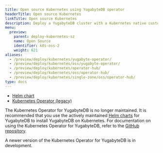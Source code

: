 ```yaml
---
title: Open source Kubernetes using YugabyteDB operator
headerTitle: Open source Kubernetes
linkTitle: Open source Kubernetes
description: Deploy a YugabyteDB cluster with a Kubernetes native customer resource.
menu:
  preview:
    parent: deploy-kubernetes-sz
    name: Open Source
    identifier: k8s-oss-2
    weight: 621
aliases:
  - /preview/deploy/kubernetes/yugabyte-operator/
  - /preview/deploy/kubernetes/oss/yugabyte-operator/
  - /preview/deploy/kubernetes/operator-hub/
  - /preview/deploy/kubernetes/oss/operator-hub/
  - /preview/deploy/kubernetes/single-zone/oss/operator-hub/
type: docs
---
```


<ul class="nav nav-tabs-alt nav-tabs-yb">
  <li >
    <a href="../helm-chart/" class="nav-link">
      <i class="fa-regular fa-dharmachakra" aria-hidden="true"></i>
      Helm chart
    </a>
  </li>
  <li >
    <a href="../yugabyte-operator/" class="nav-link active">
      <i class="fa-solid fa-cubes" aria-hidden="true"></i>
      Kubernetes Operator (legacy)
    </a>
  </li>
</ul>

The Kubernetes Operator for YugabyteDB is no longer maintained. It is recommended that you use the actively maintained [Helm charts](../helm-chart/) for YugabyteDB to install YugabyteDB on Kubernetes. For documentation on using the Kubernetes Operator for YugabyteDB, refer to the [GitHub repository](https://github.com/yugabyte/yugabyte-operator).

A newer version of the Kubernetes Operator for YugabyteDB is in development.

<!--
Create and manage a YugabyteDB cluster with a Kubernetes native custom resource `ybcluster.yugabyte.com`.

The custom resource definition and other necessary specifications are available in [YugabyteDB operator repository](https://github.com/yugabyte/yugabyte-operator/). In addition, you may consult the full list of [configuration flags](#configuration-flags).

## Prerequisites

Clone the [yugabyte-operator](https://github.com/yugabyte/yugabyte-operator) repository on your local computer and change directory to the cloned directory.

## Deploy a YugabyteDB cluster with the operator

To create a YugabyteDB cluster, first you need to register the custom resource that would represent YugabyteDB cluster: `ybclusters.yugabyte.com`.

```sh
kubectl create -f deploy/crds/yugabyte.com_ybclusters_crd.yaml
```

Create and set up role-based access control (RBAC) for the operator by running the following command from root of the repository:

```sh
kubectl create -f deploy/operator.yaml
```

After a few seconds the operator should be running. Verify the operator status by running following command:

```sh
kubectl -n yb-operator get po,deployment
```

Finally, create an instance of the custom resource with which the operator would create a YugabyteDB cluster, as follows:

```sh
kubectl create -f deploy/crds/yugabyte.com_v1alpha1_ybcluster_cr.yaml
```

Verify that the cluster is running using the following command:

```sh
kubectl get po,sts,svc
```

You should see three pods each for YB-Master and YB-TServer services.

Once the cluster is running, you may start the YSQL API and start executing relational queries:

```sh
kubectl exec -it yb-tserver-0 -- ysqlsh -h yb-tserver-0 --echo-queries
```

You can also connect to the YCQL API, as follow:

```sh
kubectl exec -it yb-tserver-0 -- ycqlsh yb-tserver-0
```

## Configuration flags

There is a number configuration flags involved.

### Image

Mention YugabyteDB Docker image attributes such as `repository`, `tag` and `pullPolicy` under `image`.

### Replication factor

Specify the required data replication factor. This is a required field.

### TLS

Optionally, enable TLS encryption for YugabyteDB. It is disabled by default. You can enable the TLS encryption with three flags. If you have set `enabled` to `true`, then you need to generate the root certificate and key. Specify them under `rootCA.cert` and `rootCA.key`. Refer to [Create server certificates](../../../../../secure/tls-encryption/server-certificates/) for more information.

### YB-Master and YB-TServer

YB-Master and YB-TServer are two essential components of a YugabyteDB cluster. YB-Master is responsible for recording and maintaining system metadata and for administration activities. YB-TServer is responsible for data input and output.

Specify YB-Master and YB-TServer attributes under `master`/`tserver`. These are required fields.

#### Replicas

Specify count of pods for `master` and `tserver` under the `replicas` field. This is a required field.

#### Network ports

Control network configuration for YB-Master and YB-TServer, each of which only supports attributes of the selected port.

These are optional fields, except `tserver.tserverUIPort`, so there are default values for each port. If any or all of the acceptable field definitions are absent, the default network configuration is used.

A ClusterIP service is created when the `tserver.tserverUIPort` port is specified. If it is not specified, only StatefulSet and headless service are created for YB-TServer; the ClusterIP service creation is skipped. For YB-Master, all three Kubernetes objects are always created.

If `master.enableLoadBalancer` is set to `true`, then master UI service is of type `LoadBalancer`. The YB-TServer UI service is of type `LoadBalancer`, if `tserver.tserverUIPort` is specified and `tserver.enableLoadBalancer` is set to `true`. `tserver.enableLoadBalancer` is ignored if `tserver.tserverUIPort` is not specified.

The following table lists acceptable port names, applicable component (YB-Master or YB-TServer), and port default values:

| Attribute      | Component | Default Value |
| -------------- | --------- | ------------- |
| masterUIPort   | Master    | 7000          |
| masterRPCPort  | Master    | 7100          |
| tserverUIPort  | TServer   | NA            |
| tserverRPCPort | TServer   | 9100          |
| ycqlPort       | TServer   | 9042          |
| yedisPort      | TServer   | 6379          |
| ysqlPort       | TServer   | 5433          |

#### podManagementPolicy

Specify pod management policy for Statefulsets created as part of a YugabyteDB cluster. Valid values are `Parallel` and `OrderedReady`, with `Parallel` being the default value.

#### storage

Specify storage configurations, namely storage `count`, `size`, and `storageClass` of volumes. Typically, one volume per YB-Master instance is sufficient, hence YB-Master has a default storage count of `1`. If the storage class is not specified, it defaults to `standard`. Make sure the Kubernetes admin has defined the`standard` storage class, before leaving this field out.

#### resources

Specify resource `requests` and `limits` under the `resources` attribute. The resources to be specified are `cpu` and `memory`. The `resource` property in itself is optional and is not applied to created `StatefulSets`, if omitted. You may also specify either `resource.requests` or `resource.limits`, or both.

#### flags

Specify flags for additional control of the YugabyteDB cluster. For more information, see [YB-Master flags](../../../../../reference/configuration/yb-master/#flags) and [YB-TServer flags](../../../../../reference/configuration/yb-tserver/#flags).

If you have enabled TLS encryption, then you can set the following flags:

- `use_node_to_node_encryption` flag to enable node-to-node encryption.
- `allow_insecure_connections` flag to specify if insecure connections are allowed when TLS is enabled.
- `use_client_to_server_encryption` flag to enable client-to-node encryption.
-->
